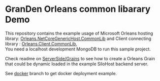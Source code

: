 # GranDen Orleans common libarary Demo

This repository contains the example usage of Microsoft Orleans hosting library: [Orleans.NetCoreGenericHost.CommonLib](https://github.com/GranDen-Corp/Orleans.NetCoreGenericHost.CommonLib) and Client connecting library : [Orleans.Client.CommonLib](https://github.com/GranDen-Corp/Orleans.Client.CommonLib),  
You need a localhost development MongoDB to run this sample project.

Check readme on [ServerSide/Grains](./ServerSide/Grains/Readme.md) to see how to create a Orleans Grain that could be dynamic loaded in the example SiloHost backend server.

See [docker](./tree/docker) branch to get docker deployment example.

